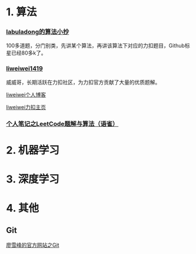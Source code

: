 # 1. 算法



### [labuladong的算法小抄](https://github.com/labuladong/fucking-algorithm)

100多道题，分门别类，先讲某个算法，再讲该算法下对应的力扣题目，Github标星已经80多k了。


### [liweiwei1419](https://github.com/liweiwei1419)

威威哥，长期活跃在力扣社区，为力扣官方贡献了大量的优质题解。

[liweiwei个人博客](https://liweiwei1419.gitee.io/leetcode-algo/about/)

[liweiwei力扣主页](https://leetcode-cn.com/u/liweiwei1419/)

### [个人笔记之LeetCode题解与算法（语雀）](https://www.yuque.com/zhcz/leetcode)

# 2. 机器学习



# 3. 深度学习



# 4. 其他

## Git

[廖雪峰的官方网站之Git](https://www.liaoxuefeng.com/wiki/896043488029600)





